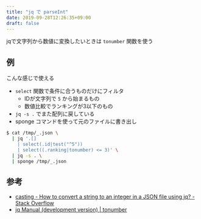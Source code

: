 ```yaml
---
title: "jq で parseInt"
date: 2019-09-28T12:26:35+09:00
draft: false
---
```


jqで文字列から数値に変換したいときは `tonumber` 関数を使う


## 例

こんな感じで使える

- `select` 関数で条件に合うものだけにフィルタ
  - IDが文字列で `5` から始まるもの
  - 数値比較でランキングが3以下のもの
- `jq -s .` でまた配列に戻している
- sponge コマンドを使って元のファイルに書き出し

```bash
$ cat /tmp/_.json \
  | jq '.[] 
    | select(.id|test("^5")) 
    | select((.ranking|tonumber) <= 3)' \
  | jq -s . \
  | sponge /tmp/_.json
```


## 参考

- [casting - How to convert a string to an integer in a JSON file using jq? - Stack Overflow](https://stackoverflow.com/questions/48887711/how-to-convert-a-string-to-an-integer-in-a-json-file-using-jq)
- [jq Manual (development version) | tonumber](https://stedolan.github.io/jq/manual/#tonumber)

